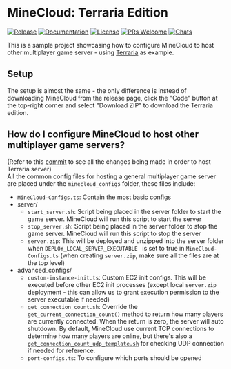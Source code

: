 # MineCloud: Terraria Edition

[![Release](https://img.shields.io/github/v/release/VeriorPies/MineCloud)](https://github.com/VeriorPies/Minecloud/releases) [![Documentation](https://img.shields.io/badge/documentation-brightgreen.svg)](https://github.com/VeriorPies/MineCloud/wiki) [![License](https://img.shields.io/badge/license-MIT-green)](https://github.com/VeriorPies/MineCloud/blob/main/LICENSE) [![PRs Welcome](https://img.shields.io/badge/PRs-welcome-blue.svg)](https://github.com/VeriorPies/MineCloud/pulls) [![Chats](https://img.shields.io/discord/1101786911846182964)](https://discord.gg/fuTdbYrbZm)

This is a sample project showcasing how to configure MineCloud to host other multiplayer game server - using [Terraria](https://terraria.org/) as example.  

## Setup
The setup is almost the same - the only difference is instead of downloading MineCloud from the release page,  click the "Code" button at the top-right corner and select "Download ZIP" to download the Terraria edition.

## How do I configure MineCloud to host other multiplayer game servers?
(Refer to this [commit](https://github.com/VeriorPies/MineCloud/commit/b76085ded0824b43ded3264b990977a867e8a610?diff=split) to see all the changes being made in order to host Terraria server)  
All the common config files for hosting a general multiplayer game server are placed under the `minecloud_configs` folder, these files include:  
  - `MineCloud-Configs.ts`: Contain the most basic configs
  - server/ 
    - `start_server.sh`: Script being placed in the server folder to start the game server. MineCloud will run this script to start the server
    - `stop_server.sh`: Script being placed in the server folder to stop the game server. MineCloud will run this script to stop the server
    - `server.zip`: This will be deployed and unzipped into the server folder when `DEPLOY_LOCAL_SERVER_EXECUTABLE ` is set to true in `MineCloud-Configs.ts` (when creating `server.zip`, make sure all the files are at the top level)
  - advanced_configs/
    - `custom-instance-init.ts`: Custom EC2 init configs. This will be executed before other EC2 init processes (except local `server.zip` deployment - this can allow us to grant execution permission to the server executable if needed)
    - `get_connection_count.sh`: Override the `get_current_connection_count()` method to return how many players are currently connected. When the return is zero, the server will auto shutdown. By default, MineCloud use current TCP connections to determine how many players are online, but there's also a [`get_connection_count_udp_template.sh`](https://github.com/VeriorPies/MineCloud/blob/main/minecloud_configs/advanced_configs/get_connection_count_udp_template.sh) for checking UDP connection if needed for reference.  
    - `port-configs.ts`: To configure which ports should be opened
